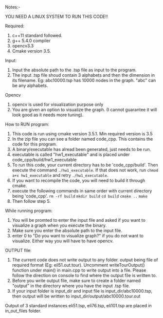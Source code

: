 Notes:-

YOU NEED A LINUX SYSTEM TO RUN THIS CODE!!

Required:
1. c++11 standard followed.
2. g++ 5.4.0 compiler
3. opencv3.3
4. Cmake version 3.5.

Input:
1. Input the absolute path to the .tsp file as input to the program.
2. The input .tsp file shoud contain 3 alphabets and then the dimension in its filename. Eg: abc10000.tsp has 10000 nodes in the graph. "abc" can be any alphabets.

Opencv
1. opencv is used for visualization purpose only
2. You are given an option to visualize the graph. (I cannot guarantee it will look good as it needs more tuning).

How to RUN program:
1. This code is run using cmake version 3.5.1. Min required version is 3.5
2. In the zip file you can see a folder named code_cpp. This contains the code for this program.
3. A binary/executable has alread been generated, just needs to be run.
4. executable is called "hw1_executable" and is placed under code_cpp/build/hw1_executable
5. To run this code, your current directory has to be 'code_cpp/build'. Then execute the command `./hw1_executable`. If that does not work, run `chmod a+x hw1_executable` and retry `./hw1_executable`.
6. If you want to recompile the code, you will need to build it through cmake.
7. execute the following commands in same order with current directory being 'code_cpp'.
`rm -rf build`
`mkdir build`
`cd build`
`cmake ..`
`make`
8. Then follow step 5.

While running program:
1. You will be promted to enter the input file and asked if you want to visualize a graph when you execute the binary.
2. Make sure you enter the absolute path to the input file.
3. enter 0 to "Do you want to visualize graph?" if you do not want to visualize. Either way you will have to have opencv.

OUTPUT file:
1. The current code does not write output to any folder. output being file of required format (Eg: eil51.out.tour). Uncomment writeTourOutput() function under main() in main.cpp to write output into a file. Please follow the direction on console to find where the output file is written to.
2. Before you write output file, make sure to create a folder named "output" in the directory where you have the input .tsp file.
3. If your input folder is input_dir and input file is input_dir/abc10000.tsp, then output will be written to input_dir/output/abc10000.tour.out


Output of 3 standard instances eli51.tsp, eli76.tsp, eli101.tsp are placed in in_out_files folder.
